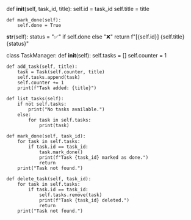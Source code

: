 
  def   __init__(self, task_id, title):
        self.id = task_id
        self.title = title
      

    def mark_done(self):
        self.done = True

 __str__(self):
        status = "✅" if self.done else "❌"
        return f"[{self.id}] {self.title} {status}"


class TaskManager:
    def __init__(self):
        self.tasks = []
        self.counter = 1

    def add_task(self, title):
        task = Task(self.counter, title)
        self.tasks.append(task)
        self.counter += 1
        print(f"Task added: {title}")

    def list_tasks(self):
        if not self.tasks:
            print("No tasks available.")
        else:
            for task in self.tasks:
                print(task)

    def mark_done(self, task_id):
        for task in self.tasks:
            if task.id == task_id:
                task.mark_done()
                print(f"Task {task_id} marked as done.")
                return
        print("Task not found.")

    def delete_task(self, task_id):
        for task in self.tasks:
            if task.id == task_id:
                self.tasks.remove(task)
                print(f"Task {task_id} deleted.")
                return
        print("Task not found.")
